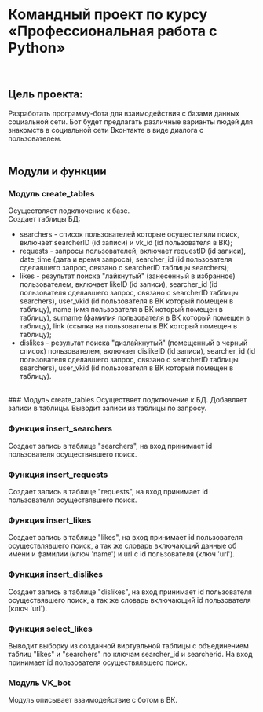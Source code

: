 # Командный проект по курсу «Профессиональная работа с Python»
<br>

## Цель проекта:
Разработать программу-бота для взаимодействия с базами данных социальной сети. Бот будет предлагать различные варианты людей для знакомств в социальной сети Вконтакте в виде диалога с пользователем.
<br><br>
## Модули и функции
### Модуль create_tables
Осуществляет подключение к базе. <br>
Создает таблицы БД:
+ searchers - список пользователей которые осуществляли поиск, включает searcherID (id записи) и vk_id (id пользователя в ВК);
+ requests - запросы пользователей, включает requestID (id записи), date_time (дата и время запроса), searcher_id (id пользователя сделавшего запрос, связано с searcherID таблицы searchers);
+ likes - результат поиска "лайкнутый" (занесенный в избранное) пользователем, включает likeID (id записи), searcher_id (id пользователя сделавшего запрос, связано с searcherID таблицы searchers), user_vkid (id пользователя в ВК который помещен в таблицу), name (имя пользователя в ВК который помещен в таблицу), surname (фамилия пользователя в ВК который помещен в таблицу), link (ссылка на пользователя в ВК который помещен в таблицу);
+ dislikes - результат поиска "дизлайкнутый" (помещенный в черный список) пользователем, включает dislikeID (id записи), searcher_id (id пользователя сделавшего запрос, связано с searcherID таблицы searchers), user_vkid (id пользователя в ВК который помещен в таблицу).
<br>
### Модуль create_tables
Осуществяет подключение к БД. Добавляет записи в таблицы. Выводит записи из таблицы по запросу.

### Функция insert_searchers
Создает запись в таблице "searchers", на вход принимает id пользователя осуществявшего поиск.

### Функция insert_requests
Создает запись в таблице "requests", на вход принимает id пользователя осуществявшего поиск.

### Функция insert_likes
Создает запись в таблице "likes", на вход принимает id пользователя осуществлявшего поиск, а так же словарь включающий данные об имени и фамилии (ключ 'name') и url с id пользователя (ключ 'url').

### Функция insert_dislikes
Создает запись в таблице "dislikes", на вход принимает id пользователя осуществявшего поиск, а так же словарь включающий id пользователя (ключ 'url').

### Функция select_likes
Выводит выборку из созданной виртуальной таблицы с объединением таблиц "likes" и "searchers" по ключам searcher_id и searcherid. На вход принимает id пользователя осуществялвшего поиск.

### Модуль VK_bot
Модуль описывает взаимодействие с ботом в ВК.
